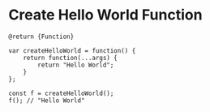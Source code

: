# Create Hello World Function

```
@return {Function}

var createHelloWorld = function() {
    return function(...args) {
        return "Hello World";
    }
};

const f = createHelloWorld();
f(); // "Hello World"
```
